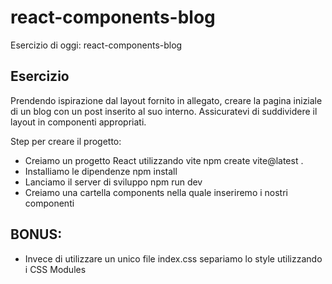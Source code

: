 # react-components-blog

Esercizio di oggi: react-components-blog
## Esercizio
Prendendo ispirazione dal layout fornito in allegato, creare la pagina iniziale di un blog con un post inserito al suo interno. Assicuratevi di suddividere il layout in componenti appropriati.

Step per creare il progetto:
- Creiamo un progetto React utilizzando vite npm create vite@latest .
- Installiamo le dipendenze npm install
- Lanciamo il server di sviluppo npm run dev
- Creiamo una cartella components nella quale inseriremo i nostri componenti
## BONUS:
- Invece di utilizzare un unico file index.css separiamo lo style utilizzando i CSS Modules